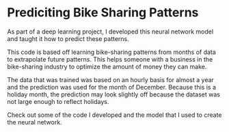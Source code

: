 # Prediciting Bike Sharing Patterns
As part of a deep learning project, I developed this neural network model and taught it how to predict these patterns.

This code is based off learning bike-sharing patterns from months of data to extrapolate future patterns. This helps someone with a business in the bike-sharing industry to optimize the amount of money they can make.

The data that was trained was based on an hourly basis for almost a year and the prediction was used for the month of December. Because this is a holiday month, the prediction may look slightly off because the dataset was not large enough to reflect holidays.

Check out some of the code I developed and the model that I used to create the neural network.
